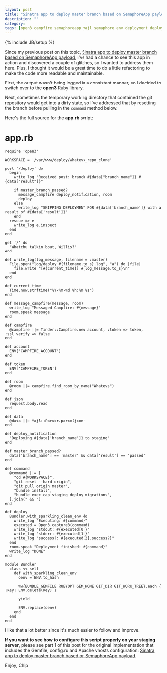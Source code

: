 ```yaml
---
layout: post
title: "Sinatra app to deploy master branch based on SemaphoreApp payload   Part 2"
description: ""
category: 
tags: [open3 campfire semaphoreapp yajl semaphore env deployment deploy build sinatra ruby json linux git]
---
```

{% include JB/setup %}

Since my previous post on this topic, [Sinatra app to deploy master branch
based on SemaphoreApp
payload](2013/02/13/sinatra-app-to-deploy-master-branch-based-on-semaphoreapp-payload/),
I've had a chance to see this app in action and discovered a couple of
glitches, so I wanted to address them here.  Plus, I thought it would be a
great time to do a little refactoring to make the code more readable and
maintainable.

First, the output wasn't being logged in a consistent manner, so I decided to
switch over to the **open3** Ruby library.

Next, sometimes the temporary working directory that contained the git
repository would get into a dirty state, so I've addressed that by resetting the branch before pulling in the `command` method below.

Here's the full source for the **app.rb** script:


# app.rb

    require 'open3'

    WORKSPACE = '/var/www/deploy/whatevs_repo_clone'

    post '/deploy' do
      begin
        write_log "Received post: branch #{data["branch_name"]} #{data["result"]}"

        if master_branch_passed?
          message_campfire deploy_notification, room
          deploy
        else
          write_log "SKIPPING DEPLOYMENT FOR #{data['branch_name']} with a result of #{data['result']}"
        end
      rescue => e
        write_log e.inspect
      end
    end

    get '/' do
      "Whatchu talkin bout, Willis?"
    end

    def write_log(log_message, filename = :master)
      File.open("log/deploy_#{filename.to_s}.log", "a") do |file|
        file.write "[#{current_time}] #{log_message.to_s}\n"
      end
    end

    def current_time
      Time.now.strftime("%Y-%m-%d %h:%m:%s")
    end

    def message_campfire(message, room)
      write_log "Messaged Campfire: #{message}"
      room.speak message
    end

    def campfire
      @campfire ||= Tinder::Campfire.new account, :token => token, :ssl_verify => false
    end

    def account
      ENV['CAMPFIRE_ACCOUNT']
    end

    def token
      ENV['CAMPFIRE_TOKEN']
    end

    def room
      @room ||= campfire.find_room_by_name("Whatevs")
    end

    def json
      request.body.read
    end

    def data
      @data ||= Yajl::Parser.parse(json)
    end

    def deploy_notification
      "Deploying #{data['branch_name']} to staging"
    end

    def master_branch_passed?
      data['branch_name'] == 'master' && data['result'] == 'passed'
    end

    def command
      @command ||= [
        "cd #{WORKSPACE}",
        "git reset --hard origin",
        "git pull origin master",
        "bundle install",
        "bundle exec cap staging deploy:migrations",
      ].join(" && ")
    end

    def deploy
      Bundler.with_sparkling_clean_env do
        write_log "Executing: #{command}"
        executed = Open3.capture3(command)
        write_log "stdout: #{executed[0]}"
        write_log "stderr: #{executed[1]}"
        write_log "success?: #{executed[2].success?}"
      end
      room.speak "Deployment finished: #{command}"
      write_log "DONE"
    end

    module Bundler
      class << self
        def with_sparkling_clean_env
          oenv = ENV.to_hash

          %w{BUNDLE_GEMFILE RUBYOPT GEM_HOME GIT_DIR GIT_WORK_TREE}.each { |key| ENV.delete(key) }

          yield

          ENV.replace(oenv)
        end
      end
    end

I like that a lot better since it's much easier to follow and improve.

**If you want to see how to configure this script properly on your staging
server**, please see part 1 of this post for the original implementation that
includes the Gemfile, config.ru and Apache vhosts configuration: [Sinatra app
to deploy master branch based on SemaphoreApp
payload](2013/02/13/sinatra-app-to-deploy-master-branch-based-on-semaphoreapp-payload/).

Enjoy,
Chip
